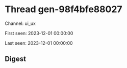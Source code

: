 # Thread gen-98f4bfe88027
Channel: ui_ux

First seen: 2023-12-01 00:00:00

Last seen: 2023-12-01 00:00:00

## Digest


